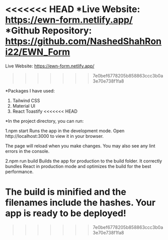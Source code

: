 <<<<<<< HEAD
*Live Website: https://ewn-form.netlify.app/
*Github Repository: https://github.com/NashedShahRoni22/EWN_Form
=======
Live Website:
https://ewn-form.netlify.app/
>>>>>>> 7e0bef6778205b858863ccc3b0a3e70e738f1fa8

*Packages I have used:
1. Tailwind CSS
2. Material UI
3. React Toastify 
<<<<<<< HEAD

*In the project directory, you can run:

1.npm start
Runs the app in the development mode.
Open http://localhost:3000 to view it in your browser.

The page will reload when you make changes.
You may also see any lint errors in the console.

2.npm run build
Builds the app for production to the build folder.
It correctly bundles React in production mode and optimizes the build for the best performance.

The build is minified and the filenames include the hashes.
Your app is ready to be deployed!
=======
>>>>>>> 7e0bef6778205b858863ccc3b0a3e70e738f1fa8
